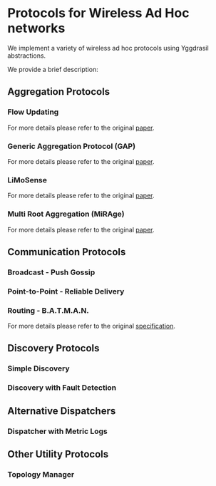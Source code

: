 # Protocols for Wireless Ad Hoc networks

We implement a variety of wireless ad hoc protocols using Yggdrasil abstractions.

We provide a brief description:

## Aggregation Protocols

### Flow Updating

For more details please refer to the original [paper](https://haslab.uminho.pt/cbm/files/flow_updating.pdf).

### Generic Aggregation Protocol (GAP)

For more details please refer to the original [paper](https://www.semanticscholar.org/paper/A-GENERIC-PROTOCOL-FOR-NETWORK-STATE-AGGREGATION-Dam-Stadler/5084adcc2bd604496ceda91ce15149177788a3b3).

### LiMoSense

For more details please refer to the original [paper](http://webee.technion.ac.il/people/ittay/publications/dynamicAverageAggregationAlgoSensor11.pdf).

### Multi Root Aggregation (MiRAge)

For more details please refer to the original [paper](http://asc.di.fct.unl.pt/~jleitao/pdf/MiRAge.pdf).

## Communication Protocols

### Broadcast - Push Gossip

### Point-to-Point - Reliable Delivery

### Routing - B.A.T.M.A.N.

For more details please refer to the original [specification](https://tools.ietf.org/html/draft-wunderlich-openmesh-manet-routing-00).

## Discovery Protocols

### Simple Discovery

### Discovery with Fault Detection

## Alternative Dispatchers

### Dispatcher with Metric Logs

## Other Utility Protocols

### Topology Manager